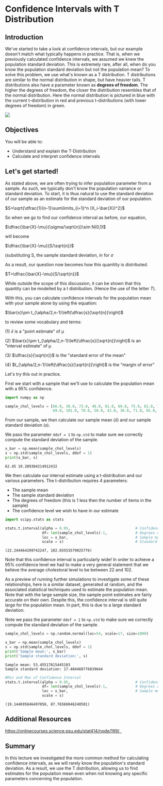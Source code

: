 
# Confidence Intervals with T Distribution

## Introduction

We've started to take a look at confidence intervals, but our example doesn't match what typically happens in practice. That is, when we previously calculated confidence intervals, we assumed we knew the population standard deviation. This is extremely rare, after all, when do you know the population standard deviation but not the population mean? To solve this problem, we use what's known as a T distribution. T distributions are similar to the normal distribution in shape, but have heavier tails. T distributions also have a parameter known as **degrees of freedom**. The higher the degrees of freedom, the closer the distribution resembles that of the normal distribution. Here the normal distribution is pictured in blue with the current t-distribution in red and previous t-distributions (with lower degrees of freedom) in green.

<img src="images/new_tdist_df.png">

## Objectives
You will be able to:

* Understand and explain the T-Distribution
* Calculate and interpret confidence intervals

## Let's get started!

As stated above, we are often trying to infer population parameter from a sample. As such, we typically don't know the population variance or standard deviation. To start, it is thus natural to use the standard deviation of our sample as an estimate for the standard deviation of our population.

$S=\sqrt{\dfrac{1}{n-1}\sum\limits_{i=1}^n (X_i-\bar{X})^2}$

So when we go to find our confidence interval as before, our equation,

$\dfrac{\bar{X}-\mu}{\sigma/\sqrt{n}}\sim N(0,1)$

will become 

$\dfrac{\bar{X}-\mu}{S/\sqrt{n}}$

(substituting S, the sample standard deviation, in for $\sigma$


As a result, our question now becomes how this quanitity is distributed.

$T=\dfrac{\bar{X}-\mu}{S/\sqrt{n}}$

While outside the scope of this discussion, it can be shown that this quantity can be modelled by a t distribution. (Hence the use of the letter $T$).

With this, you can calculate confidence intervals for the population mean with your sample alone by using the equation:  

$\bar{x}\pm t_{\alpha/2,n-1}\left(\dfrac{s}{\sqrt{n}}\right)$


to review some vocabulary and terms:

(1) $\bar{x}$  is a "point estimate" of μ

(2)  $\bar{x}\pm t_{\alpha/2,n-1}\left(\dfrac{s}{\sqrt{n}}\right)$ is an "interval estimate" of μ

(3) $\dfrac{s}{\sqrt{n}}$ is the "standard error of the mean"

(4) $t_{\alpha/2,n-1}\left(\dfrac{s}{\sqrt{n}}\right)$ is the "margin of error"

Let's try this out in practice.

First we start with a sample that we'll use to calculate the population mean with a 95% confidence.


```python
import numpy as np
```


```python
sample_chol_levels = [66.0, 36.0, 73.0, 48.0, 81.0, 69.0, 75.0, 81.0, 73.0,
                      69.0, 101.0, 70.0, 50.0, 42.0, 36.0, 71.0, 65.0, 43.0, 76.0, 24.0]
```

From our sample, we then calculate our sample mean ($\bar{x}$) and our sample standard deviation ($s$). 

We pass the parameter `ddof = 1` to `np.std` to make sure we correctly compute the standard deviation of the sample.


```python
x_bar = np.mean(sample_chol_levels)
s = np.std(sample_chol_levels, ddof = 1)
print(x_bar, s)
```

    62.45 19.209304214912432


We then calculate our interval estimate using a t-distribution and our various parameters. The t-distribution requires 4 parameters: 
* The sample mean
* The sample standard deviation
* The degrees of freedom (this is 1 less then the number of items in the sample)
* The confidence level we wish to have in our estimate


```python
import scipy.stats as stats
```


```python
stats.t.interval(alpha = 0.95,                              # Confidence level
                 df= len(sample_chol_levels)-1,             # Degrees of freedom
                 loc = x_bar,                               # Sample mean
                 scale = s)                                 # Standard deviation estimate
```




    (22.244464209742247, 102.65553579025776)



Note that this confidence interval is particularly wide! In order to achieve a 95% confidence level we had to make a very general statement that we believe the average cholestoral level to be between 22 and 102.

As a preview of running further simulations to investigate some of these relationships, here is a similar dataset, generated at random, and the associated statistical techniques used to estimate the population mean. Note that with the large sample size, the sample point estimates are fairly accurate on their own. Despite this, the confidence interval is still quite large for the population mean. In part, this is due to a large standard deviation.

Note we pass the parameter `ddof = 1` to `np.std` to make sure we correctly compute the standard deviation of the sample.


```python
sample_chol_levels = np.random.normal(loc=54, scale=17, size=1000)
```


```python
x_bar = np.mean(sample_chol_levels)
s = np.std(sample_chol_levels, ddof = 1)
print('Sample mean:', x_bar)
print('Sample standard deviation:', s)
```

    Sample mean: 53.45517815445103
    Sample standard deviation: 17.484460776839644



```python
#Min and Max of Confidence Interval
stats.t.interval(alpha = 0.95,                              # Confidence level
                 df= len(sample_chol_levels)-1,             # Degrees of freedom
                 loc = x_bar,                               # Sample mean
                 scale = s)    
```




    (19.144695846497058, 87.76566046240501)



## Additional Resources

https://onlinecourses.science.psu.edu/stat414/node/199/  

## Summary

In this lecture we investigated the more common method for calculating confidence intervals, as we will rarely know the population's standard deviation. As a result, we use the T distribution, allowing us to find estimates for the population mean even when not knowing any specific parameters concerning the population.
